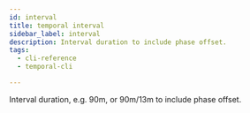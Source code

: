```yaml
---
id: interval
title: temporal interval
sidebar_label: interval
description: Interval duration to include phase offset.
tags:
  - cli-reference
  - temporal-cli

---
```


Interval duration, e.g. 90m, or 90m/13m to include phase offset.
